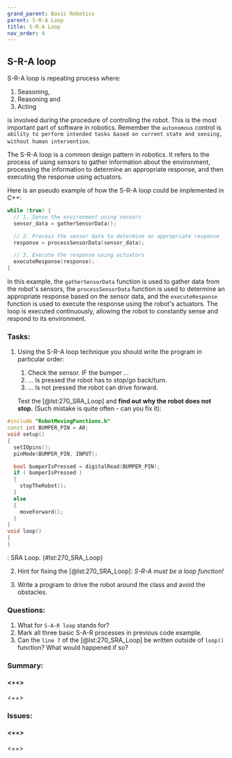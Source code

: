 ```yaml
---
grand_parent: Basic Robotics
parent: S-R-A Loop
title: S-R-A Loop
nav_order: 4
---
```


## S-R-A loop

S-R-A loop is repeating process where:

1. Seasoning,
2. Reasoning and
3. Acting

is involved during the procedure of controlling the robot. This is the most important part of software in robotics. Remember the `autonomous` control is `ability to perform intended tasks based on current state and sensing, without human intervention`.

The S-R-A loop is a common design pattern in robotics. It refers to the process of using sensors to gather information about the environment, processing the information to determine an appropriate response, and then executing the response using actuators.

Here is an pseudo example of how the S-R-A loop could be implemented in C++:

```cpp
while (true) {
  // 1. Sense the environment using sensors
  sensor_data = gatherSensorData();

  // 2. Process the sensor data to determine an appropriate response
  response = processSensorData(sensor_data);

  // 3. Execute the response using actuators
  executeResponse(response);
}
```

In this example, the `gatherSensorData` function is used to gather data from the robot's sensors, the `processSensorData` function is used to determine an appropriate response based on the sensor data, and the `executeResponse` function is used to execute the response using the robot's actuators. The loop is executed continuously, allowing the robot to constantly sense and respond to its environment.

### Tasks:

1. Using the S-R-A loop technique you should write the program in particular order:
    1.  Check the sensor. IF the bumper \...
    2.  \... Is pressed the robot has to stop/go back/turn.
    3.  \... Is not pressed the robot can drive forward.

    Test the [@lst:270_SRA_Loop] and **find out why the robot does not stop.** (Such mistake is quite often - can you fix it):

```cpp
#include "RobotMovingFunctions.h"
const int BUMPER_PIN = A0;
void setup()
{
  setIOpins();
  pinMode(BUMPER_PIN, INPUT);

  bool bumperIsPressed = digitalRead(BUMPER_PIN);
  if ( bumperIsPressed )
  {
    stopTheRobot();
  }
  else
  {
    moveForward();
  }
}
void loop()
{
}
```
: SRA Loop. {#lst:270_SRA_Loop}

2. Hint for fixing the [@lst:270_SRA_Loop]: _S-R-A must be a loop function!_

3. Write a program to drive the robot around the class and avoid the obstacles.

### Questions:

1. What for `S-A-R loop` stands for?
2. Mark all three basic S-A-R processes in previous code example.
3. Can the `line 7` of the [@lst:270_SRA_Loop] be written outside of `loop()` function? What would happened if so?

### Summary:

#### <++>

<++>

### Issues:

#### *<++>*

<++>  


